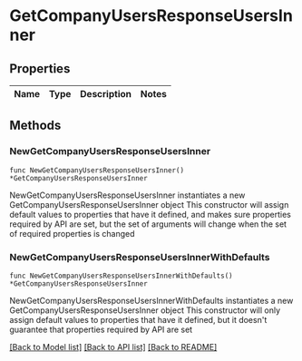 # GetCompanyUsersResponseUsersInner

## Properties

Name | Type | Description | Notes
------------ | ------------- | ------------- | -------------

## Methods

### NewGetCompanyUsersResponseUsersInner

`func NewGetCompanyUsersResponseUsersInner() *GetCompanyUsersResponseUsersInner`

NewGetCompanyUsersResponseUsersInner instantiates a new GetCompanyUsersResponseUsersInner object
This constructor will assign default values to properties that have it defined,
and makes sure properties required by API are set, but the set of arguments
will change when the set of required properties is changed

### NewGetCompanyUsersResponseUsersInnerWithDefaults

`func NewGetCompanyUsersResponseUsersInnerWithDefaults() *GetCompanyUsersResponseUsersInner`

NewGetCompanyUsersResponseUsersInnerWithDefaults instantiates a new GetCompanyUsersResponseUsersInner object
This constructor will only assign default values to properties that have it defined,
but it doesn't guarantee that properties required by API are set


[[Back to Model list]](../README.md#documentation-for-models) [[Back to API list]](../README.md#documentation-for-api-endpoints) [[Back to README]](../README.md)


